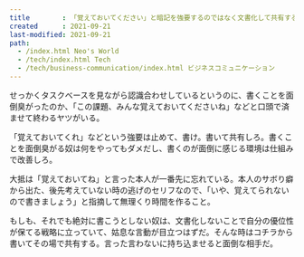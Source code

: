 ```yaml
---
title        : 「覚えておいてください」と暗記を強要するのではなく文書化して共有する
created      : 2021-09-21
last-modified: 2021-09-21
path:
  - /index.html Neo's World
  - /tech/index.html Tech
  - /tech/business-communication/index.html ビジネスコミュニケーション
---
```


せっかくタスクベースを見ながら認識合わせしているというのに、書くことを面倒臭がったのか、「この課題、みんな覚えておいてくださいね」などと口頭で済ませて終わるヤツがいる。

「覚えておいてくれ」などという強要は止めて、書け。書いて共有しろ。書くことを面倒臭がる奴は何をやってもダメだし、書くのが面倒に感じる環境は仕組みで改善しろ。

大抵は「覚えておいてね」と言った本人が一番先に忘れている。本人のサボり癖から出た、後先考えていない時の逃げのセリフなので、「いや、覚えてられないので書きましょう」と指摘して無理くり時間を作ること。

もしも、それでも絶対に書こうとしない奴は、文書化しないことで自分の優位性が保てる戦略に立っていて、姑息な言動が目立つはずだ。そんな時はコチラから書いてその場で共有する。言った言わないに持ち込ませると面倒な相手だ。
